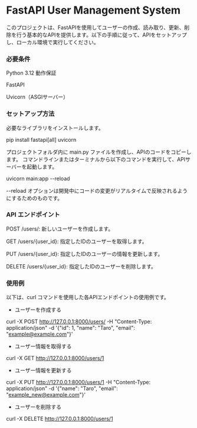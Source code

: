 # FastAPI User Management System

このプロジェクトは、FastAPIを使用してユーザーの作成、読み取り、更新、削除を行う基本的なAPIを提供します。以下の手順に従って、APIをセットアップし、ローカル環境で実行してください。

### 必要条件

Python 3.12 動作保証

FastAPI

Uvicorn（ASGIサーバー）

### セットアップ方法

必要なライブラリをインストールします。

pip install fastapi[all] uvicorn

プロジェクトフォルダ内に main.py ファイルを作成し、APIのコードをコピーします。
コマンドラインまたはターミナルから以下のコマンドを実行して、APIサーバーを起動します。

uvicorn main:app --reload

--reload オプションは開発中にコードの変更がリアルタイムで反映されるようにするためのものです。

### API エンドポイント
POST /users/: 新しいユーザーを作成します。

GET /users/{user_id}: 指定したIDのユーザーを取得します。

PUT /users/{user_id}: 指定したIDのユーザーの情報を更新します。

DELETE /users/{user_id}: 指定したIDのユーザーを削除します。

### 使用例
以下は、curl コマンドを使用した各APIエンドポイントの使用例です。

- ユーザーを作成する

curl -X POST http://127.0.0.1:8000/users/ -H "Content-Type: application/json" -d '{"id": 1, "name": "Taro", "email": "example@example.com"}'

- ユーザー情報を取得する

curl -X GET http://127.0.0.1:8000/users/1

- ユーザー情報を更新する

curl -X PUT http://127.0.0.1:8000/users/1 -H "Content-Type: application/json" -d '{"name": "Taro", "email": "example_new@example.com"}'

- ユーザーを削除する

curl -X DELETE http://127.0.0.1:8000/users/1